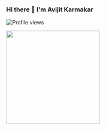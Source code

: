 <!--
**AvijitKarmakar/AvijitKarmakar** is a ✨ _special_ ✨ repository because its `README.md` (this file) appears on your GitHub profile.

Here are some ideas to get you started:

- 🔭 I’m currently working on ...
- 🌱 I’m currently learning ...
- 👯 I’m looking to collaborate on ...
- 🤔 I’m looking for help with ...
- 💬 Ask me about ...
- 📫 How to reach me: ...
- 😄 Pronouns: ...
- ⚡ Fun fact: ...
-->

### Hi there 👋 I'm Avijit Karmakar

![Profile views](https://gpvc.arturio.dev/AvijitKarmakar)

<a href="https://stackoverflow.com/users/story/5294091"><img src="https://github-readme-stackoverflow.vercel.app/?userID=5294091" height="250"></a>
